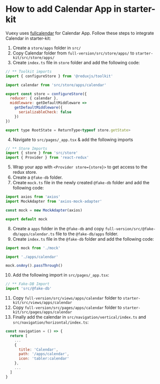 # How to add Calendar App in starter-kit

Vuexy uses [fullcalendar](https://fullcalendar.io/docs#toc) for Calendar App. Follow these steps to integrate Calendar in starter-kit:

1. Create a `store/apps` folder in `src/`
2. Copy Calendar folder from `full-version/src/store/apps/` to `starter-kit/src/store/apps/`
3. Create `index.ts` file in `store` folder and add the following code:

```jsx
// ** Toolkit imports
import { configureStore } from '@reduxjs/toolkit'

import calendar from 'src/store/apps/calendar'

export const store = configureStore({
  reducer: { calendar },
  middleware: getDefaultMiddleware =>
    getDefaultMiddleware({
      serializableCheck: false
    })
})

export type RootState = ReturnType<typeof store.getState>
```

4. Navigate to `src/pages/_app.tsx` & add the following imports

```jsx
// ** Store Imports
import { store } from 'src/store'
import { Provider } from 'react-redux'
```

5. Wrap your app with `<Provider store={store}>` to get access to the redux store.
6. Create a `@fake-db` folder.
7. Create `mock.ts` file in the newly created `@fake-db` folder and add the following code:

```jsx
import axios from 'axios'
import MockAdapter from 'axios-mock-adapter'

const mock = new MockAdapter(axios)

export default mock
```

8. Create a `apps` folder in the `@fake-db` and copy `full-version/src/@fake-db/apps/calendar.ts` file to the `@fake-db/apps` folder.
9. Create `index.ts` file in the `@fake-db` folder and add the following code:

```jsx
import mock from './mock'

import './apps/calendar'

mock.onAny().passThrough()
```

10. Add the following import in `src/pages/_app.tsx`:

```jsx
// ** Fake-DB Import
import 'src/@fake-db'
```

11. Copy `full-version/src/views/apps/calendar` folder to `starter-kit/src/views/apps/calendar`
12. Copy `full-version/src/pages/apps/calendar` folder to `starter-kit/src/pages/apps/calendar`
13. Finally add the calendar in `src/navigation/vertical/index.ts` and `src/navigation/horizontal/index.ts`:

```jsx
const navigation = () => {
  return [
    ...
    {
      title: 'Calendar',
      path: '/apps/calendar',
      icon: 'tabler:calendar'
    },
    ...
  ]
}
```
